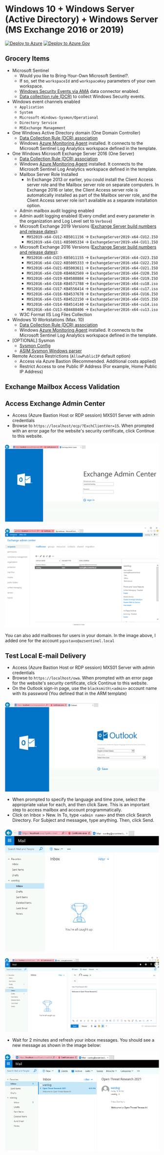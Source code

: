 # Windows 10 + Windows Server (Active Directory) + Windows Server (MS Exchange 2016 or 2019)

[![Deploy to Azure](https://aka.ms/deploytoazurebutton)](https://portal.azure.com/#create/Microsoft.Template/uri/https%3A%2F%2Fraw.githubusercontent.com%2FOTRF%2FMicrosoft-Sentinel2Go%2Fmaster%2Fgrocery-list%2FWin10-AD-MXS%2Fazuredeploy.json)
[![Deploy to Azure Gov](https://aka.ms/deploytoazuregovbutton)](https://portal.azure.us/#create/Microsoft.Template/uri/https%3A%2F%2Fraw.githubusercontent.com%2FOTRF%2FMicrosoft-Sentinel2Go%2Fmaster%2Fgrocery-list%2FWin10-AD-MXS%2Fazuredeploy.json)

## Grocery Items

* Microsoft Sentinel
    * Would you like to Bring-Your-Own Microsoft Sentinel?.
    * If so, set the `workspaceId` and `workspaceKey` parameters of your own workspace.
    * [Windows Security Events via AMA](https://docs.microsoft.com/en-us/azure/sentinel/data-connectors-reference#windows-security-events-via-ama) data connector enabled.
    * [Data collection rule (DCR)](https://docs.microsoft.com/en-us/azure/templates/microsoft.insights/datacollectionrules?tabs=json) to collect Windows Security events.
* Windows event channels enabled
    * `Application`
    * `System`
    * `Microsoft-Windows-Sysmon/Operational`
    * `Directory Service`
    * `MSExchange Management`
* One Windows Active Directory domain (One Domain Controller)
    * [Data Collection Rule (DCR) association](https://docs.microsoft.com/en-us/azure/azure-monitor/agents/data-collection-rule-azure-monitor-agent#data-collection-rule-associations)
    * Windows [Azure Monitoring Agent](https://docs.microsoft.com/en-us/azure/azure-monitor/agents/azure-monitor-agent-overview?tabs=PowerShellWindows) installed. It connects to the Microsoft Sentinel Log Analytics workspace defined in the template.
* One Windows Microsoft Exchange Server 2016 (One Server)
    * [Data Collection Rule (DCR) association](https://docs.microsoft.com/en-us/azure/azure-monitor/agents/data-collection-rule-azure-monitor-agent#data-collection-rule-associations)
    * Windows [Azure Monitoring Agent](https://docs.microsoft.com/en-us/azure/azure-monitor/agents/azure-monitor-agent-overview?tabs=PowerShellWindows) installed. It connects to the Microsoft Sentinel Log Analytics workspace defined in the template.
    * Mailbox Server Role Installed
        * In Exchange 2013 or earlier, you could install the Client Access server role and the Mailbox server role on separate computers. In Exchange 2016 or later, the Client Access server role is automatically installed as part of the Mailbox server role, and the Client Access server role isn't available as a separate installation option.
    * Admin mailbox audit logging enabled
    * Admin audit logging enabled (Every cmdlet and every parameter in the organization and Log Level set to `Verbose`)
    * Microsoft Exchange 2019 Versions ([Exchange Server build numbers and release dates](https://learn.microsoft.com/en-us/Exchange/new-features/build-numbers-and-release-dates)):
        * `MXS2019-x64-CU12-KB5011156` -> `ExchangeServer2019-x64-CU12.ISO`
        * `MXS2019-x64-CU11-KB5005334` -> `ExchangeServer2019-x64-CU11.ISO`
    * Microsoft Exchange 2016 Versions ([Exchange Server build numbers and release dates](https://learn.microsoft.com/en-us/Exchange/new-features/build-numbers-and-release-dates)):
        * `MXS2016-x64-CU23-KB5011155` -> `ExchangeServer2016-x64-CU23.ISO`
        * `MXS2016-x64-CU22-KB5005333` -> `ExchangeServer2016-x64-CU22.ISO`
        * `MXS2016-x64-CU21-KB5003611` -> `ExchangeServer2016-x64-CU21.ISO`
        * `MXS2016-x64-CU20-KB4602569` -> `ExchangeServer2016-x64-CU20.ISO`
        * `MXS2016-x64-CU19-KB4588884` -> `ExchangeServer2016-x64-CU19.ISO`
        * `MXS2016-x64-CU18-KB4571788` -> `ExchangeServer2016-x64-cu18.iso`
        * `MXS2016-x64-CU17-KB4556414` -> `ExchangeServer2016-x64-cu17.iso`
        * `MXS2016-x64-CU16-KB4537678` -> `ExchangeServer2016-x64-CU16.ISO`
        * `MXS2016-x64-CU15-KB4522150` -> `ExchangeServer2016-x64-CU15.ISO`
        * `MXS2016-x64-CU14-KB4514140` -> `ExchangeServer2016-x64-cu14.iso`
        * `MXS2016-x64-CU13-KB4488406` -> `ExchangeServer2016-x64-cu13.iso`
    * W3C Format IIS Log Files Collection
* Windows 10 Workstations (Max. 10)
    * [Data Collection Rule (DCR) association](https://docs.microsoft.com/en-us/azure/azure-monitor/agents/data-collection-rule-azure-monitor-agent#data-collection-rule-associations)
    * Windows [Azure Monitoring Agent](https://docs.microsoft.com/en-us/azure/azure-monitor/agents/azure-monitor-agent-overview?tabs=PowerShellWindows) installed. It connects to the Microsoft Sentinel Log Analytics workspace defined in the template.
* [OPTIONAL] Sysmon
    * [Sysmon Config](https://github.com/OTRF/Blacksmith/blob/master/resources/configs/sysmon/sysmon.xml)
    * [ASIM Sysmon Windows parser](https://raw.githubusercontent.com/Azure/Azure-Sentinel/master/Parsers/ASim%20Sysmon%20for%20Windows/SysmonFullDeployment.json)
* Remote Access Restrictions (`AllowPublicIP` default option)
    * Access via Azure Bastion (Recommended. Additional costs applied)
    * Restrict Access to one Public IP Address (For example, Home Public IP Address)


## Exchange Mailbox Access Validation
## Access Exchange Admin Center

* Access (Azure Bastion Host or RDP session) MXS01 Server with admin credentials
* Browse to `https://localhost/ecp/?ExchClientVer=15`. When prompted with an error page for the website's security certificate, click Continue to this website.

![](../../resources/images/win10-ad-mxs_01_exchange_admin_center_login.png)

![](../../resources/images/win10-ad-mxs_02_exchange_admin_center_portal.png)

You can also add mailboxes for users in your domain. In the image above, I added one for the account `pgustavo@azsentinel.local`

## Test Local E-mail Delivery

* Access (Azure Bastion Host or RDP session) MXS01 Server with admin credentials
* Browse to `https://localhost/owa`. When prompted with an error page for the website's security certificate, click Continue to this website.
* On the Outlook sign-in page, use the `blacksmith\<admin>` account name with its password (You defined that in the ARM template)

![](../../resources/images/win10-ad-mxs_03_owa_login.png)

* When prompted to specify the language and time zone, select the appropriate value for each, and then click Save. This is an important step to access mailbox and account programmatically.
* Click on Inbox > New. In To, type `<admin name>` and then click Search Directory. For Subject and messagee, type anything. Then, click Send.

![](../../resources/images/win10-ad-mxs_04_owa_inbox.png)

![](../../resources/images/win10-ad-mxs_05_owa_new_message.png)

* Wait for 2 minutes and refresh your inbox messages. You should see a new message as shown in the image below:

![](../../resources/images/win10-ad-mxs_06_owa_message_received.png)
